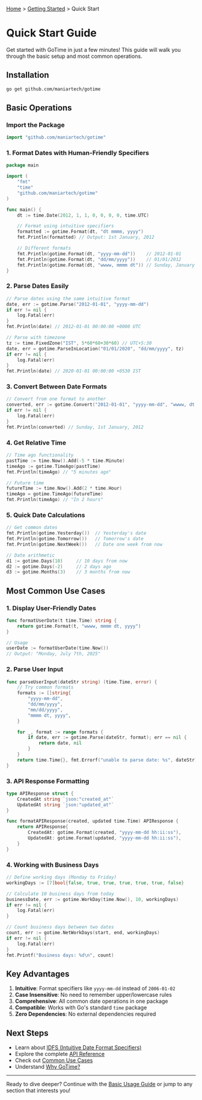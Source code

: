 [Home](../README.md) > [Getting Started](README.md) > Quick Start

# Quick Start Guide

Get started with GoTime in just a few minutes! This guide will walk you through the basic setup and most common operations.

## Installation

```bash
go get github.com/maniartech/gotime
```

## Basic Operations

### Import the Package

```go
import "github.com/maniartech/gotime"
```

### 1. Format Dates with Human-Friendly Specifiers

```go
package main

import (
    "fmt"
    "time"
    "github.com/maniartech/gotime"
)

func main() {
    dt := time.Date(2012, 1, 1, 0, 0, 0, 0, time.UTC)

    // Format using intuitive specifiers
    formatted := gotime.Format(dt, "dt mmmm, yyyy")
    fmt.Println(formatted) // Output: 1st January, 2012

    // Different formats
    fmt.Println(gotime.Format(dt, "yyyy-mm-dd"))    // 2012-01-01
    fmt.Println(gotime.Format(dt, "dd/mm/yyyy"))    // 01/01/2012
    fmt.Println(gotime.Format(dt, "wwww, mmmm dt")) // Sunday, January 1st
}
```

### 2. Parse Dates Easily

```go
// Parse dates using the same intuitive format
date, err := gotime.Parse("2012-01-01", "yyyy-mm-dd")
if err != nil {
    log.Fatal(err)
}
fmt.Println(date) // 2012-01-01 00:00:00 +0000 UTC

// Parse with timezone
tz := time.FixedZone("IST", 5*60*60+30*60) // UTC+5:30
date, err = gotime.ParseInLocation("01/01/2020", "dd/mm/yyyy", tz)
if err != nil {
    log.Fatal(err)
}
fmt.Println(date) // 2020-01-01 00:00:00 +0530 IST
```

### 3. Convert Between Date Formats

```go
// Convert from one format to another
converted, err := gotime.Convert("2012-01-01", "yyyy-mm-dd", "wwww, dt mmmm, yyyy")
if err != nil {
    log.Fatal(err)
}
fmt.Println(converted) // Sunday, 1st January, 2012
```

### 4. Get Relative Time

```go
// Time ago functionality
pastTime := time.Now().Add(-5 * time.Minute)
timeAgo := gotime.TimeAgo(pastTime)
fmt.Println(timeAgo) // "5 minutes ago"

// Future time
futureTime := time.Now().Add(2 * time.Hour)
timeAgo = gotime.TimeAgo(futureTime)
fmt.Println(timeAgo) // "In 2 hours"
```

### 5. Quick Date Calculations

```go
// Get common dates
fmt.Println(gotime.Yesterday())  // Yesterday's date
fmt.Println(gotime.Tomorrow())   // Tomorrow's date
fmt.Println(gotime.NextWeek())   // Date one week from now

// Date arithmetic
d1 := gotime.Days(10)     // 10 days from now
d2 := gotime.Days(-2)     // 2 days ago
d3 := gotime.Months(3)    // 3 months from now
```

## Most Common Use Cases

### 1. Display User-Friendly Dates

```go
func formatUserDate(t time.Time) string {
    return gotime.Format(t, "wwww, mmmm dt, yyyy")
}

// Usage
userDate := formatUserDate(time.Now())
// Output: "Monday, July 7th, 2025"
```

### 2. Parse User Input

```go
func parseUserInput(dateStr string) (time.Time, error) {
    // Try common formats
    formats := []string{
        "yyyy-mm-dd",
        "dd/mm/yyyy",
        "mm/dd/yyyy",
        "mmmm dt, yyyy",
    }

    for _, format := range formats {
        if date, err := gotime.Parse(dateStr, format); err == nil {
            return date, nil
        }
    }
    return time.Time{}, fmt.Errorf("unable to parse date: %s", dateStr)
}
```

### 3. API Response Formatting

```go
type APIResponse struct {
    CreatedAt string `json:"created_at"`
    UpdatedAt string `json:"updated_at"`
}

func formatAPIResponse(created, updated time.Time) APIResponse {
    return APIResponse{
        CreatedAt: gotime.Format(created, "yyyy-mm-dd hh:ii:ss"),
        UpdatedAt: gotime.Format(updated, "yyyy-mm-dd hh:ii:ss"),
    }
}
```

### 4. Working with Business Days

```go
// Define working days (Monday to Friday)
workingDays := [7]bool{false, true, true, true, true, true, false}

// Calculate 10 business days from today
businessDate, err := gotime.WorkDay(time.Now(), 10, workingDays)
if err != nil {
    log.Fatal(err)
}

// Count business days between two dates
count, err := gotime.NetWorkDays(start, end, workingDays)
if err != nil {
    log.Fatal(err)
}
fmt.Printf("Business days: %d\n", count)
```

## Key Advantages

1. **Intuitive**: Format specifiers like `yyyy-mm-dd` instead of `2006-01-02`
2. **Case Insensitive**: No need to remember upper/lowercase rules
3. **Comprehensive**: All common date operations in one package
4. **Compatible**: Works with Go's standard `time` package
5. **Zero Dependencies**: No external dependencies required

## Next Steps

- Learn about [IDFS (Intuitive Date Format Specifiers)](../core-concepts/idfs.md)
- Explore the complete [API Reference](../api-reference/)
- Check out [Common Use Cases](../examples/common-use-cases.md)
- Understand [Why GoTime?](../core-concepts/why-gotime.md)

---

Ready to dive deeper? Continue with the [Basic Usage Guide](basic-usage.md) or jump to any section that interests you!
